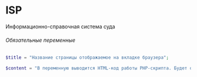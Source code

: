 # ISP
Информационно-справочная система суда

###### Обязательные переменные
```php
$title = "Название страницы отображаемое на вкладке браузера";
```
```php
$content = "В переменную выводится HTML-код работы PHP-скрипта. Будет обернут в <div class="container-fluid">";
```

